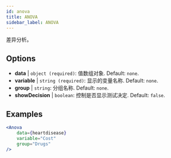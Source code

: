```yaml
---
id: anova
title: ANOVA
sidebar_label: ANOVA
---
```


差异分析。

## Options

* __data__ | `object (required)`: 值数组对象. Default: `none`.
* __variable__ | `string (required)`: 显示的变量名称. Default: `none`.
* __group__ | `string`: 分组名称. Default: `none`.
* __showDecision__ | `boolean`: 控制是否显示测试决定. Default: `false`.


## Examples

```jsx live
<Anova
    data={heartdisease} 
    variable="Cost"
    group="Drugs"
/>
```
